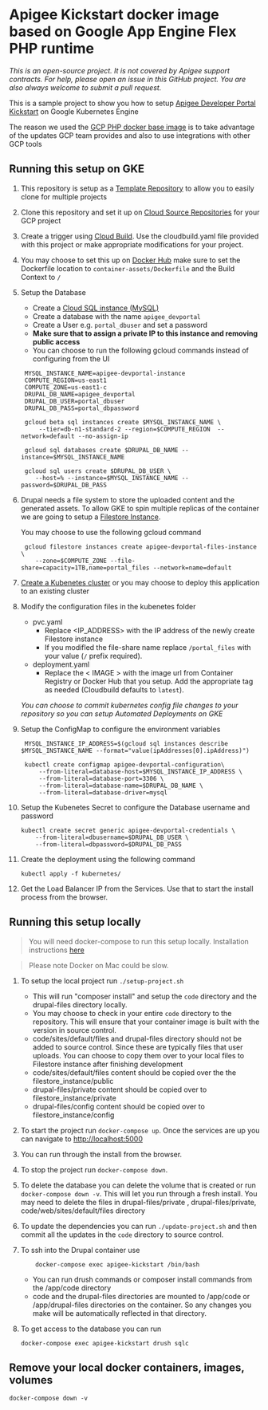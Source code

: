 # Apigee Kickstart docker image based on Google App Engine Flex PHP runtime

_This is an open-source project. It is not covered by Apigee support contracts. 
 For help, please open an issue in this GitHub project. You are also always welcome to submit a pull request._

This is a sample project to show you how to setup 
[Apigee Developer Portal Kickstart](https://www.drupal.org/project/apigee_devportal_kickstart) on Google Kubernetes Engine

The reason we used the [GCP PHP docker base image](https://github.com/GoogleCloudPlatform/php-docker/tree/master/php-onbuild)
 is to take advantage of the updates GCP team provides and also to use integrations with other GCP tools

## Running this setup on GKE

1. This repository is setup as a [Template Repository](https://help.github.com/en/github/creating-cloning-and-archiving-repositories/creating-a-repository-from-a-template) to allow you to easily clone for multiple projects
2. Clone this repository and set it up on [Cloud Source Repositories](https://source.cloud.google.com/) for your GCP project
3. Create a trigger using [Cloud Build](https://console.cloud.google.com/cloud-build/triggers).
   Use the cloudbuild.yaml file provided with this project or make appropriate modifications for your project.
4. You may choose to set this up on [Docker Hub](https://hub.docker.com) make sure to set the Dockerfile location 
   to `container-assets/Dockerfile` and the Build Context to `/`
5. Setup the Database
   - Create a [Cloud SQL instance (MySQL)](https://console.cloud.google.com/sql/create-instance-mysql)
   - Create a database with the name `apigee_devportal`
   - Create a User e.g. `portal_dbuser` and set a password
   - **Make sure that to assign a private IP to this instance and removing public access** 
   - You can choose to run the following gcloud commands instead of configuring from the UI
   ```
    MYSQL_INSTANCE_NAME=apigee-devportal-instance
    COMPUTE_REGION=us-east1
    COMPUTE_ZONE=us-east1-c
    DRUPAL_DB_NAME=apigee_devportal
    DRUPAL_DB_USER=portal_dbuser
    DRUPAL_DB_PASS=portal_dbpassword

    gcloud beta sql instances create $MYSQL_INSTANCE_NAME \
        --tier=db-n1-standard-2 --region=$COMPUTE_REGION  --network=default --no-assign-ip
    
    gcloud sql databases create $DRUPAL_DB_NAME --instance=$MYSQL_INSTANCE_NAME
    
    gcloud sql users create $DRUPAL_DB_USER \
       --host=% --instance=$MYSQL_INSTANCE_NAME --password=$DRUPAL_DB_PASS
    ```
6. Drupal needs a file system to store the uploaded content and the generated assets. To allow GKE to spin multiple 
   replicas of the container we are going to setup a [Filestore Instance](https://console.cloud.google.com/filestore/locations/-/instances/new).
   
   You may choose to use the following gcloud command
   ```
    gcloud filestore instances create apigee-devportal-files-instance \
       --zone=$COMPUTE_ZONE --file-share=capacity=1TB,name=portal_files --network=name=default
    ```
7. [Create a Kubenetes cluster](https://console.cloud.google.com/kubernetes/add) or you may choose to deploy this application to an existing cluster

8. Modify the configuration files in the kubenetes folder
   - pvc.yaml 
     - Replace <IP_ADDRESS> with the IP address of the newly create Filestore instance
     - If you modifled the file-share name replace `/portal_files` with your value (`/` prefix required).
   - deployment.yaml
     - Replace the < IMAGE > with the image url from Container Registry or Docker Hub that you setup. 
     Add the appropriate tag as needed (Cloudbuild defaults to `latest`).

   _You can choose to commit kubernetes config file changes to your repository so you can setup Automated Deployments on GKE_

9. Setup the ConfigMap to configure the environment variables
   ```
    MYSQL_INSTANCE_IP_ADDRESS=$(gcloud sql instances describe $MYSQL_INSTANCE_NAME --format="value(ipAddresses[0].ipAddress)")
   
    kubectl create configmap apigee-devportal-configuration\
        --from-literal=database-host=$MYSQL_INSTANCE_IP_ADDRESS \
        --from-literal=database-port=3306 \
        --from-literal=database-name=$DRUPAL_DB_NAME \
        --from-literal=database-driver=mysql    
    ```
10. Setup the Kubenetes Secret to configure the Database username and password
    ```
    kubectl create secret generic apigee-devportal-credentials \
        --from-literal=dbusername=$DRUPAL_DB_USER \
        --from-literal=dbpassword=$DRUPAL_DB_PASS
    ```

11. Create the deployment using the following command
    ```
    kubectl apply -f kubernetes/
    ```

12. Get the Load Balancer IP from the Services. Use that to start the install process from the browser.


## Running this setup locally
<a id="run-this-setup"></a>
> You will need docker-compose to run this setup locally. Installation instructions [here](https://docs.docker.com/compose/install/)

> Please note Docker on Mac could be slow. 

1. To setup the local project run `./setup-project.sh`
   - This will run "composer install" and setup the `code` directory and the drupal-files directory locally.
   - You may choose to check in your entire `code` directory to the repository. This will ensure that your
   container image is built with the version in source control.
   - code/sites/default/files and drupal-files directory should not be added to source control. 
   Since these are typically files that user uploads. 
   You can choose to copy them over to your local files to Filestore instance after finishing development
    - code/sites/default/files content should be copied over the the filestore_instance/public
    - drupal-files/private content should be copied over to filestore_instance/private
    - drupal-files/config content should be copied over to filestore_instance/config
    
2. To start the project run `docker-compose up`. Once the services are up you can navigate to [http://localhost:5000](http://localhost:5000)

3. You can run through the install from the browser.

4. To stop the project run `docker-compose down`. 

5. To delete the database you can delete the volume that is created or run `docker-compose down -v`. This will let you run through a fresh install. 
   You may need to delete the files in drupal-files/private , drupal-files/private, code/web/sites/default/files directory 

6. To update the dependencies you can run `./update-project.sh` and then commit all the updates in the `code` directory to source control.

7. To ssh into the Drupal container use 
    ```
        docker-compose exec apigee-kickstart /bin/bash
   ```
    - You can run drush commands or composer install commands from the /app/code directory
    - code and the drupal-files directories are mounted to /app/code or /app/drupal-files directories on the container. 
    So any changes you make will be automatically reflected in that directory.

8. To get access to the database you can run 
    ```
    docker-compose exec apigee-kickstart drush sqlc
   ```
   
## Remove your local docker containers, images, volumes

    docker-compose down -v
